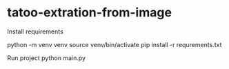 # tatoo-extration-from-image

Install requirements

python -m venv venv
source venv/bin/activate
pip install -r requrements.txt

Run project
python main.py
